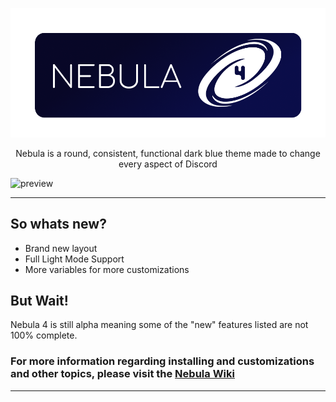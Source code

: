 
![preview](./assets/banner.png)

<p align="center"> Nebula is a round, consistent, functional dark blue theme made to change every aspect of Discord </p>


![preview](https://i.imgur.com/vcoREaX.png)

---

## So whats new?
- Brand new layout
- Full Light Mode Support
- More variables for more customizations


## But Wait!
Nebula 4 is still alpha meaning some of the "new" features listed are not 100% complete.


### For more information regarding installing and customizations and other topics, please visit the [Nebula Wiki](wiki.com)

---
